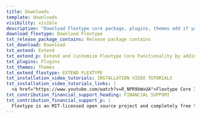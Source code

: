 ```yaml
---
title: Downloads
template: downloads
visibility: visible
description: "Download Flextype core package, plugins, themes add if you want to report a bug or contribute your ideas, you can use the Flextype GitHub Issues tracker"
download_flextype: Download Flextype
txt_release_package_contains: Release package contains
txt_download: Download
txt_extend: Extend
txt_extend_p: Extend and Customize Flextype Core Functionality by adding plugins, themes, and other packages.
txt_plugins: Plugins
txt_themes: Themes
txt_extend_flextype: EXTEND FLEXTYPE
txt_installation_video_tutorials: INSTALLATION VIDEO TUTORIALS
txt_installation_video_tutorials_links: |
  <a href="https://www.youtube.com/watch?v=R_NPR9bWxUA">Flextype Core Installation</a> / <a href="https://www.youtube.com/watch?v=s5HEOmawFOA">Flextype Website Installation</a>
txt_contribution_financial_support_heading: FINANCIAL SUPPORT
txt_contribution_financial_support_p: |
  Flextype is an MIT-licensed open source project and completely free to use. However, the amount of effort needed to maintain and develop new features for the project is not sustainable without proper financial backing. <br><br> You can support it's ongoing development by being a project backer or a sponsor:<br><a class="invert" href="https://www.patreon.com/awilum">Become a backer or sponsor on Patreon</a>, <a class="invert" href="//flextype.org/en/one-time-donation">One-time donation via PayPal, QIWI, Sberbank</a>, <a class="invert" href="//flextype.org/en/sponsors">Visit our Sponsors & Backers page</a>
---
```

